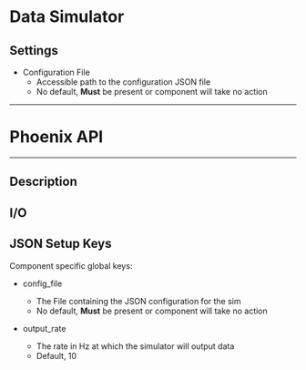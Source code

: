 # Data Simulator
## Settings
- Configuration File
    - Accessible path to the configuration JSON file
	- No default, **Must** be present or component will take no action
___
# Phoenix API
___
## Description

## I/O

## JSON Setup Keys

Component specific global keys:
- config_file
  - The File containing the JSON configuration for the sim
  - No default, **Must** be present or component will take no action

- output_rate
  - The rate in Hz at which the simulator will output data
  - Default, 10
